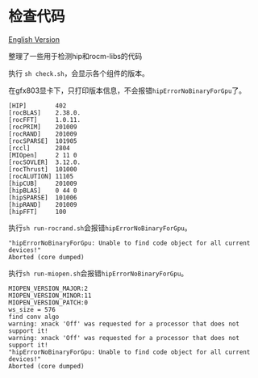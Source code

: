 # 检查代码

[English Version](README.md)

整理了一些用于检测hip和rocm-libs的代码

执行 `sh check.sh`，会显示各个组件的版本。

在gfx803显卡下，只打印版本信息，不会报错`hipErrorNoBinaryForGpu`了。

```
[HIP]        402
[rocBLAS]    2.38.0.
[rocFFT]     1.0.11.
[rocPRIM]    201009
[rocRAND]    201009
[rocSPARSE]  101905
[rccl]       2804
[MIOpen]     2 11 0
[rocSOVLER]  3.12.0.
[rocThrust]  101000
[rocALUTION] 11105
[hipCUB]     201009
[hipBLAS]    0 44 0
[hipSPARSE]  101006
[hipRAND]    201009
[hipFFT]     100

```

执行`sh run-rocrand.sh`会报错`hipErrorNoBinaryForGpu`。

```
"hipErrorNoBinaryForGpu: Unable to find code object for all current devices!"
Aborted (core dumped)

```

执行`sh run-miopen.sh`会报错`hipErrorNoBinaryForGpu`。

```
MIOPEN_VERSION_MAJOR:2
MIOPEN_VERSION_MINOR:11
MIOPEN_VERSION_PATCH:0
ws_size = 576
find conv algo
warning: xnack 'Off' was requested for a processor that does not support it!
warning: xnack 'Off' was requested for a processor that does not support it!
"hipErrorNoBinaryForGpu: Unable to find code object for all current devices!"
Aborted (core dumped)

```

